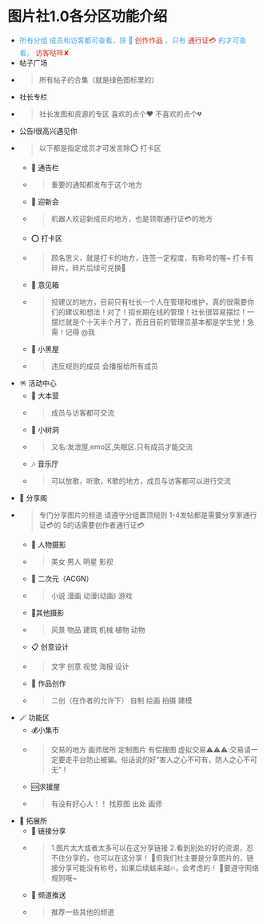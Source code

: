 # 图片社1.0各分区功能介绍
- <font color=#40A8F5>所有分组 成员和访客都可查看，除 🎨</font> <font color=#DC2D1E>创作作品</font> <font color=#40A8F5>，只有</font> <font color=#DC2D1E>通行证💳</font> <font color=#40A8F5>的才可查看，</font> <font color=#DC2D1E>访客哒咩✘</font>
- 帖子广场
- > 所有帖子的合集（就是绿色图标里的）
- 社长专栏
- > 社长发图和资源的专区 ​喜欢的点个❤️ 不喜欢的点个💔
- 公告Ⅰ很高兴遇见你
- > 以下都是指定成员才可发言除⭕ 打卡区
    - 📢 通告栏
    - > 重要的通知都发布于这个地方
    - 🎉 迎新会
    - > 机器人欢迎新成员的地方，也是领取通行证💳的地方
    - ⭕ 打卡区
    - > 顾名思义，就是打卡的地方，连签一定程度，有称号的喔~ 打卡有碎片，碎片后续可兑换🎁
    - 📮 意见箱
    - > 投建议的地方，目前只有社长一个人在管理和维护，真的很需要你们的建议和想法！对了！招长期在线的管理！社长很容易摆烂！一摆烂就是个十天半个月了，而且目前的管理员基本都是学生党！急需！记得 @我 
    - 🚫 小黑屋
    - > 违反规则的成员 会播报给所有成员
- 🪅 活动中心
    - 💭 大本营
    - > 成员与访客都可交流
    - 🌳 小树洞
    - > 又名:发泄屋,emo区,失眠区.只有成员才能交流
    - 🎶 音乐厅
    - > 可以放歌，听歌，K歌的地方，成员与访客都可以进行交流
- 🌈 分享阁
- > 专门分享图片的频道 请遵守分组置顶规则 1-4发帖都是需要分享家通行证💳的 5的话需要创作者通行证💳
    - 👤 人物摄影
    - > 美女 男人 明星 影视
    - 🧺 二次元（ACGN）
    - > 小说 漫画 动漫(动画) 游戏
    - 🗼其他摄影
    - > 风景 物品 建筑 机械 植物 动物
    - 📋 创意设计
    - > 文字 创意 视觉 海报 设计
    - 🎨 作品创作
    - > ​二创（在作者的允许下） 自制 绘画 拍摄 建模
- 🪄 功能区
    - 💰小集市
    - > 交易的地方 ​画师居所 定制图片 有偿搜图 虚拟交易  ​⚠️⚠️⚠️:交易请一定要走平台防止被骗。俗话说的好“害人之心不可有，防人之心不可无”！
    - 🆘求援屋
    - > 有没有好心人！！ ​找原图 出处 画师
- 📡 拓展所
    - 🔗 链接分享
    - > 1.图片太大或者太多可以在这分享链接 2.看到别处的好的资源，忍不住分享的，也可以在这分享！ 📌但我们社主要是分享图片的，链接分享可能没有称号，如果后续越来越🔥，会考虑的！ 📌要遵守网络规则哦~
    - 🛒 频道推送
    - > 推荐一些其他的频道